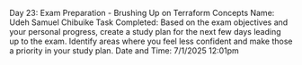 Day 23: Exam Preparation - Brushing Up on Terraform Concepts 
Name: Udeh Samuel Chibuike
Task Completed: Based on the exam objectives and your personal progress, create a study plan for the next few days leading up to the exam. Identify areas where you feel less confident and make those a priority in your study plan.
Date and Time: 7/1/2025 12:01pm